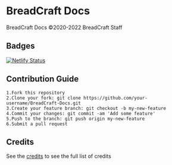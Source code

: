 # BreadCraft Docs

BreadCraft Docs ©2020-2022 BreadCraft Staff

## Badges

[![Netlify Status](https://api.netlify.com/api/v1/badges/959754c3-b05c-4c1b-aa03-157fcc4aac23/deploy-status)](https://app.netlify.com/sites/breadcraft-docs/deploys)

## Contribution Guide

```
1.Fork this repository
2.Clone your fork: git clone https://github.com/your-username/BreadCraft-Docs.git
3.Create your feature branch: git checkout -b my-new-feature
4.Commit your changes: git commit -am 'Add some feature'
5.Push to the branch: git push origin my-new-feature
6.Submit a pull request
```

## Credits
See the [credits](https://docs.breadcraft.org/credits) to see the full list of credits
